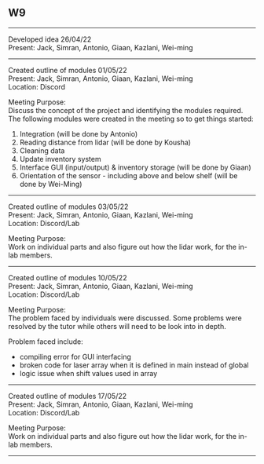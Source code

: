 ## W9
------------------------------------------------------------------------------------------------  
Developed idea 26/04/22  
Present: Jack, Simran, Antonio, Giaan, Kazlani, Wei-ming

------------------------------------------------------------------------------------------------  
Created outline of modules  01/05/22  
Present: Jack, Simran, Antonio, Giaan, Kazlani, Wei-ming  
Location: Discord   

Meeting Purpose:  
Discuss the concept of the project and identifying the modules required.   
The following modules were created in the meeting so to get things started:
1. Integration (will be done by Antonio)
2. Reading distance from lidar (will be done by Kousha)
3. Cleaning data
4. Update inventory system 
5. Interface GUI (input/output) & inventory storage (will be done by Giaan)
6. Orientation of the sensor - including above and below shelf (will be done by Wei-Ming)

------------------------------------------------------------------------------------------------  
Created outline of modules  03/05/22  
Present: Jack, Simran, Antonio, Giaan, Kazlani, Wei-ming  
Location: Discord/Lab   

Meeting Purpose:  
Work on individual parts and also figure out how the lidar work, for the in-lab members.   

-----------------------------------------------------------------------------------------------
Created outline of modules  10/05/22  
Present: Jack, Simran, Antonio, Giaan, Kazlani, Wei-ming  
Location: Discord/Lab  

Meeting Purpose:  
The problem faced by individuals were discussed. Some problems were resolved by the tutor while others will need to be look into in depth.  

Problem faced include:  
- compiling error for GUI interfacing
- broken code for laser array when it is defined in main instead of global 
- logic issue when shift values used in array  

----------------------------------------------------------------------------------------------
Created outline of modules  17/05/22  
Present: Jack, Simran, Antonio, Giaan, Kazlani, Wei-ming  
Location: Discord/Lab   

Meeting Purpose:  
Work on individual parts and also figure out how the lidar work, for the in-lab members.   

-----------------------------------------------------------------------------------------------

